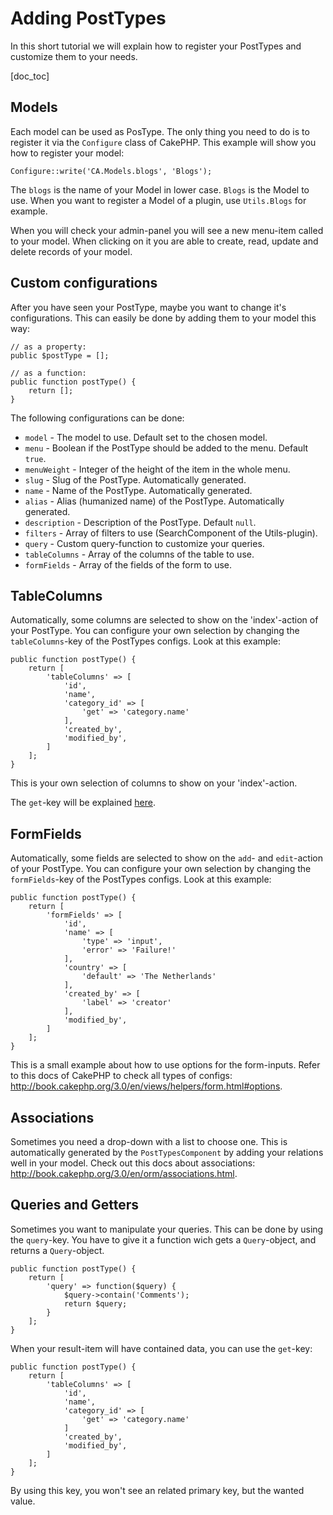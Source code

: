 Adding PostTypes
================

In this short tutorial we will explain how to register your PostTypes and customize them to your needs.

[doc_toc]

Models
------

Each model can be used as PosType. The only thing you need to do is to register it via the `Configure` class of CakePHP.
This example will show you how to register your model:

    Configure::write('CA.Models.blogs', 'Blogs');
    
The `blogs` is the name of your Model in lower case. `Blogs` is the Model to use. When you want to register a Model of a
plugin, use `Utils.Blogs` for example.

When you will check your admin-panel you will see a new menu-item called to your model. When clicking on it you are able
to create, read, update and delete records of your model.

Custom configurations
---------------------

After you have seen your PostType, maybe you want to change it's configurations. This can easily be done by adding them
to your model this way:

    // as a property:
    public $postType = [];
    
    // as a function:
    public function postType() {
        return [];
    }
    
The following configurations can be done:

- `model` - The model to use. Default set to the chosen model.
- `menu` - Boolean if the PostType should be added to the menu. Default `true`.
- `menuWeight` - Integer of the height of the item in the whole menu.
- `slug` - Slug of the PostType. Automatically generated.
- `name` - Name of the PostType. Automatically generated.
- `alias` - Alias (humanized name) of the PostType. Automatically generated.
- `description` - Description of the PostType. Default `null`.
- `filters` - Array of filters to use (SearchComponent of the Utils-plugin).
- `query` - Custom query-function to customize your queries.
- `tableColumns` - Array of the columns of the table to use.
- `formFields` - Array of the fields of the form to use.

TableColumns
------------

Automatically, some columns are selected to show on the 'index'-action of your PostType. You can configure your own 
selection by changing the `tableColumns`-key of the PostTypes configs. Look at this example:

    public function postType() {
        return [
            'tableColumns' => [
                'id',
                'name',
                'category_id' => [
                    'get' => 'category.name'
                ],
                'created_by',
                'modified_by',
            ]
        ];
    }
        
This is your own selection of columns to show on your 'index'-action.

The `get`-key will be explained [here](#queries-and-getters).

FormFields
----------

Automatically, some fields are selected to show on the `add`- and `edit`-action of your PostType. You can configure your
own selection by changing the `formFields`-key of the PostTypes configs. Look at this example:

    public function postType() {
        return [
            'formFields' => [
                'id',
                'name' => [
                    'type' => 'input',
                    'error' => 'Failure!'
                ],
                'country' => [
                    'default' => 'The Netherlands'
                ],
                'created_by' => [
                    'label' => 'creator'
                ],
                'modified_by',
            ]
        ];
    }
    
This is a small example about how to use options for the form-inputs. Refer to this docs of CakePHP to check all types
of configs: http://book.cakephp.org/3.0/en/views/helpers/form.html#options.

Associations
------------

Sometimes you need a drop-down with a list to choose one. This is automatically generated by the `PostTypesComponent` by
adding your relations well in your model. Check out this docs about associations: 
http://book.cakephp.org/3.0/en/orm/associations.html.

Queries and Getters
-------------------

Sometimes you want to manipulate your queries. This can be done by using the `query`-key. You have to give it a function
wich gets a `Query`-object, and returns a `Query`-object.

    public function postType() {
        return [
            'query' => function($query) {
                $query->contain('Comments');
                return $query;
            }
        ];
    }
    
When your result-item will have contained data, you can use the `get`-key:

    public function postType() {
        return [
            'tableColumns' => [
                'id',
                'name',
                'category_id' => [
                    'get' => 'category.name'
                ]
                'created_by',
                'modified_by',
            ]
        ];
    }
    
By using this key, you won't see an related primary key, but the wanted value.
